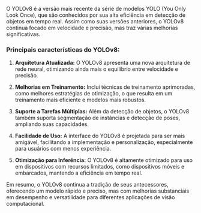 O YOLOv8 é a versão mais recente da série de modelos YOLO (You Only Look Once), que são conhecidos por sua alta eficiência em detecção de objetos em tempo real. Assim como suas versões anteriores, o YOLOv8 continua focado em velocidade e precisão, mas traz várias melhorias significativas.

### Principais características do YOLOv8:
1. **Arquitetura Atualizada:** O YOLOv8 apresenta uma nova arquitetura de rede neural, otimizando ainda mais o equilíbrio entre velocidade e precisão.

2. **Melhorias em Treinamento:** Inclui técnicas de treinamento aprimoradas, como melhores estratégias de otimização, o que resulta em um treinamento mais eficiente e modelos mais robustos.

3. **Suporte a Tarefas Múltiplas:** Além da detecção de objetos, o YOLOv8 também suporta segmentação de instâncias e detecção de poses, ampliando suas capacidades.

4. **Facilidade de Uso:** A interface do YOLOv8 é projetada para ser mais amigável, facilitando a implementação e personalização, especialmente para usuários com menos experiência.

5. **Otimização para Inferência:** O YOLOv8 é altamente otimizado para uso em dispositivos com recursos limitados, como dispositivos móveis e embarcados, mantendo a eficiência em tempo real.

Em resumo, o YOLOv8 continua a tradição de seus antecessores, oferecendo um modelo rápido e preciso, mas com melhorias substanciais em desempenho e versatilidade para diferentes aplicações de visão computacional.

